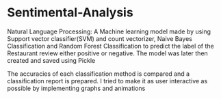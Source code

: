 # Sentimental-Analysis
Natural Language Processing:
 A Machine learning model made by using Support vector classifier(SVM) and count vectorizer, Naive Bayes Classification and Random Forest Classification to predict the label of the Restaurant review either positive or negative.
 The model was later then created and saved using Pickle
 
 The accuracies of each classification method is compared and a classification report is prepared.
 I tried to make it as user interactive as possible by implementing graphs and animations
 

